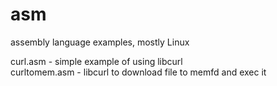 # asm
assembly language examples, mostly Linux  

curl.asm - simple example of using libcurl   
curltomem.asm - libcurl to download file to memfd and exec it  



